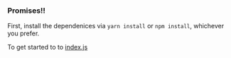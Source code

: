 ### Promises!!

First, install the dependenices via `yarn install` or `npm install`, whichever you prefer.

To get started to to [index.js](./index.js)
